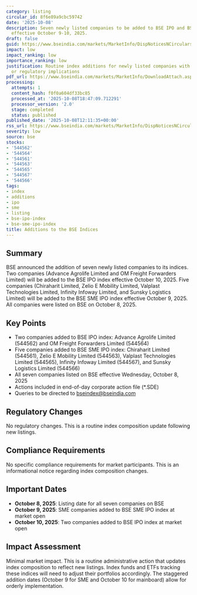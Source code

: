 ```yaml
---
category: listing
circular_id: 8f6e89a9cbc59742
date: '2025-10-08'
description: Seven newly listed companies to be added to BSE IPO and BSE SME IPO indices
  effective October 9-10, 2025.
draft: false
guid: https://www.bseindia.com/markets/MarketInfo/DispNoticesNCirculars.aspx?Noticeid={6E3819C8-1BBD-4373-816F-776A2AD5D6C1}&noticeno=20251008-30&dt=10/08/2025&icount=30&totcount=67&flag=0
impact: low
impact_ranking: low
importance_ranking: low
justification: Routine index additions for newly listed companies with no market disruption
  or regulatory implications
pdf_url: https://www.bseindia.com/markets/MarketInfo/DownloadAttach.aspx?id=20251008-30&attachedId=
processing:
  attempts: 1
  content_hash: f0f0a604df33bc85
  processed_at: '2025-10-08T18:47:09.712291'
  processor_version: '2.0'
  stage: completed
  status: published
published_date: '2025-10-08T12:11:35+00:00'
rss_url: https://www.bseindia.com/markets/MarketInfo/DispNoticesNCirculars.aspx?Noticeid={6E3819C8-1BBD-4373-816F-776A2AD5D6C1}&noticeno=20251008-30&dt=10/08/2025&icount=30&totcount=67&flag=0
severity: low
source: bse
stocks:
- '544562'
- '544564'
- '544561'
- '544563'
- '544565'
- '544567'
- '544566'
tags:
- index
- additions
- ipo
- sme
- listing
- bse-ipo-index
- bse-sme-ipo-index
title: Additions to the BSE Indices
---
```


## Summary

BSE announced the addition of seven newly listed companies to its indices. Two companies (Advance Agrolife Limited and OM Freight Forwarders Limited) will be added to the BSE IPO index effective October 10, 2025. Five companies (Chiraharit Limited, Zelio E Mobility Limited, Valplast Technologies Limited, Infinity Infoway Limited, and Sunsky Logistics Limited) will be added to the BSE SME IPO index effective October 9, 2025. All companies were listed on BSE on October 8, 2025.

## Key Points

- Two companies added to BSE IPO index: Advance Agrolife Limited (544562) and OM Freight Forwarders Limited (544564)
- Five companies added to BSE SME IPO index: Chiraharit Limited (544561), Zelio E Mobility Limited (544563), Valplast Technologies Limited (544565), Infinity Infoway Limited (544567), and Sunsky Logistics Limited (544566)
- All seven companies listed on BSE effective Wednesday, October 8, 2025
- Actions included in end-of-day corporate action file (*.SDE)
- Queries to be directed to bseindex@bseindia.com

## Regulatory Changes

No regulatory changes. This is a routine index composition update following new listings.

## Compliance Requirements

No specific compliance requirements for market participants. This is an informational notice regarding index composition changes.

## Important Dates

- **October 8, 2025**: Listing date for all seven companies on BSE
- **October 9, 2025**: SME companies added to BSE SME IPO index at market open
- **October 10, 2025**: Two companies added to BSE IPO index at market open

## Impact Assessment

Minimal market impact. This is a routine administrative action that updates index composition to reflect new listings. Index funds and ETFs tracking these indices will need to adjust their portfolios accordingly. The staggered addition dates (October 9 for SME and October 10 for mainboard) allow for orderly implementation.